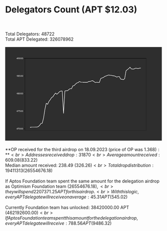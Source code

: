 # Delegators Count (APT $12.03)<br><br>
Total Delegators: 48722<br>
Total APT Delegated: 326078962<br><br>
![Delegators Plot](delegators_plot.png)<br><br>
**OP received for the third airdrop on 18.09.2023 (price of OP was $1.368):**<br>
Addresses received drop: 31870<br>
Average amount received: 609.08 ($833.22)<br>
Median amount received: 238.49 ($326.26)<br>
Total drop distribution: 19411313 ($26554676.18)<br><br>
If Aptos Foundation team spent the same amount for the delegation airdrop as Optimism Foundation team ($26554676.18),<br>
they will spend 2207371.25 APT for this airdrop.<br>
With this logic, every APT delegate will receive on average: 45.31 APT ($545.02)<br><br>
Currently Foundation team has unlocked: 38420000.00 APT ($462192600.00)<br>
If Aptos Foundation team spent this amount for the delegation airdrop, every APT delegate will receive : 788.56 APT ($9486.32)<br>
